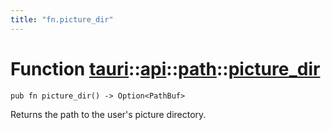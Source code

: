 ```yaml
---
title: "fn.picture_dir"
---
```


# Function [tauri](/docs/api/rust/tauri/../../index.html)::​[api](/docs/api/rust/tauri/../index.html)::​[path](/docs/api/rust/tauri/index.html)::​[picture_dir](/docs/api/rust/tauri/)

```
pub fn picture_dir() -> Option<PathBuf>
```

Returns the path to the user's picture directory.
